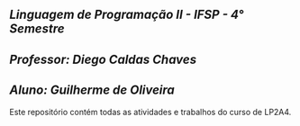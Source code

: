 
## ***Linguagem de Programação II - IFSP - 4° Semestre***

## *Professor: Diego Caldas Chaves*
## *Aluno:  Guilherme de Oliveira*

Este repositório contém todas as atividades e trabalhos do curso de LP2A4.

